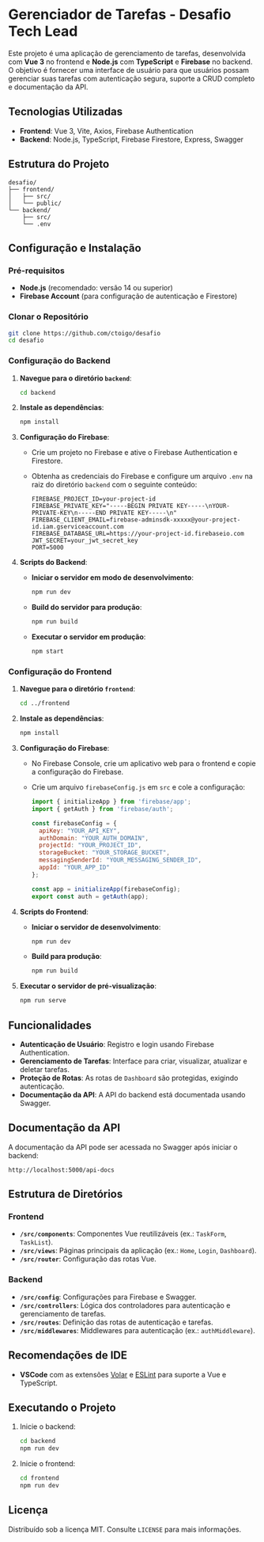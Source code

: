
# Gerenciador de Tarefas - Desafio Tech Lead

Este projeto é uma aplicação de gerenciamento de tarefas, desenvolvida com **Vue 3** no frontend e **Node.js** com **TypeScript** e **Firebase** no backend. O objetivo é fornecer uma interface de usuário para que usuários possam gerenciar suas tarefas com autenticação segura, suporte a CRUD completo e documentação da API.

## Tecnologias Utilizadas

- **Frontend**: Vue 3, Vite, Axios, Firebase Authentication
- **Backend**: Node.js, TypeScript, Firebase Firestore, Express, Swagger

## Estrutura do Projeto

```plaintext
desafio/
├── frontend/
│   ├── src/
│   └── public/
└── backend/
    ├── src/
    └── .env
```

## Configuração e Instalação

### Pré-requisitos

- **Node.js** (recomendado: versão 14 ou superior)
- **Firebase Account** (para configuração de autenticação e Firestore)

### Clonar o Repositório

```sh
git clone https://github.com/ctoigo/desafio
cd desafio
```

### Configuração do Backend

1. **Navegue para o diretório `backend`**:

   ```sh
   cd backend
   ```

2. **Instale as dependências**:

   ```sh
   npm install
   ```

3. **Configuração do Firebase**:
   - Crie um projeto no Firebase e ative o Firebase Authentication e Firestore.
   - Obtenha as credenciais do Firebase e configure um arquivo `.env` na raiz do diretório `backend` com o seguinte conteúdo:

     ```plaintext
     FIREBASE_PROJECT_ID=your-project-id
     FIREBASE_PRIVATE_KEY="-----BEGIN PRIVATE KEY-----\nYOUR-PRIVATE-KEY\n-----END PRIVATE KEY-----\n"
     FIREBASE_CLIENT_EMAIL=firebase-adminsdk-xxxxx@your-project-id.iam.gserviceaccount.com
     FIREBASE_DATABASE_URL=https://your-project-id.firebaseio.com
     JWT_SECRET=your_jwt_secret_key
     PORT=5000
     ```

4. **Scripts do Backend**:

   - **Iniciar o servidor em modo de desenvolvimento**:

     ```sh
     npm run dev
     ```

   - **Build do servidor para produção**:

     ```sh
     npm run build
     ```

   - **Executar o servidor em produção**:

     ```sh
     npm start
     ```

### Configuração do Frontend

1. **Navegue para o diretório `frontend`**:

   ```sh
   cd ../frontend
   ```

2. **Instale as dependências**:

   ```sh
   npm install
   ```

3. **Configuração do Firebase**:
   - No Firebase Console, crie um aplicativo web para o frontend e copie a configuração do Firebase.
   - Crie um arquivo `firebaseConfig.js` em `src` e cole a configuração:

     ```javascript
     import { initializeApp } from 'firebase/app';
     import { getAuth } from 'firebase/auth';

     const firebaseConfig = {
       apiKey: "YOUR_API_KEY",
       authDomain: "YOUR_AUTH_DOMAIN",
       projectId: "YOUR_PROJECT_ID",
       storageBucket: "YOUR_STORAGE_BUCKET",
       messagingSenderId: "YOUR_MESSAGING_SENDER_ID",
       appId: "YOUR_APP_ID"
     };

     const app = initializeApp(firebaseConfig);
     export const auth = getAuth(app);
     ```

4. **Scripts do Frontend**:

   - **Iniciar o servidor de desenvolvimento**:

     ```sh
     npm run dev
     ```

   - **Build para produção**:

     ```sh
     npm run build
     ```

5. **Executar o servidor de pré-visualização**:

   ```sh
   npm run serve
   ```

## Funcionalidades

- **Autenticação de Usuário**: Registro e login usando Firebase Authentication.
- **Gerenciamento de Tarefas**: Interface para criar, visualizar, atualizar e deletar tarefas.
- **Proteção de Rotas**: As rotas de `Dashboard` são protegidas, exigindo autenticação.
- **Documentação da API**: A API do backend está documentada usando Swagger.

## Documentação da API

A documentação da API pode ser acessada no Swagger após iniciar o backend:

```
http://localhost:5000/api-docs
```

## Estrutura de Diretórios

### Frontend

- **`/src/components`**: Componentes Vue reutilizáveis (ex.: `TaskForm`, `TaskList`).
- **`/src/views`**: Páginas principais da aplicação (ex.: `Home`, `Login`, `Dashboard`).
- **`/src/router`**: Configuração das rotas Vue.

### Backend

- **`/src/config`**: Configurações para Firebase e Swagger.
- **`/src/controllers`**: Lógica dos controladores para autenticação e gerenciamento de tarefas.
- **`/src/routes`**: Definição das rotas de autenticação e tarefas.
- **`/src/middlewares`**: Middlewares para autenticação (ex.: `authMiddleware`).

## Recomendações de IDE

- **VSCode** com as extensões [Volar](https://marketplace.visualstudio.com/items?itemName=Vue.volar) e [ESLint](https://marketplace.visualstudio.com/items?itemName=dbaeumer.vscode-eslint) para suporte a Vue e TypeScript.

## Executando o Projeto

1. Inicie o backend:
   ```sh
   cd backend
   npm run dev
   ```

2. Inicie o frontend:
   ```sh
   cd frontend
   npm run dev
   ```

## Licença

Distribuído sob a licença MIT. Consulte `LICENSE` para mais informações.
